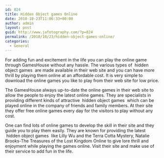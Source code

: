 ```yaml
---
id: 824
title: Hidden Object games Online
date: 2010-10-23T11:06:33+00:00
author: admin
layout: post
guid: http://www.jafotography.com/?p=824
permalink: /2010/10/23/hidden-object-games-online/
categories:
  - General
---
```

For adding fun and excitement in the life you can play the online game through GamesHouse without any hassle. The various types of &nbsp;hidden object games&nbsp; are made available in their web site and you can have more thrill by playing them online at an affordable cost. It is very simple to download the online games you like to play from their web site for low price.

The GamesHouse always up-to-date the online games in their web site to allow the people to enjoy the latest online games. They are specialists in providing different kinds of attractive &nbsp;hidden object games&nbsp; which can be played online in the company of friends and family members. At their site they offer free online games every day for the visitors to play without any cost.

One can find lots of online games to develop the skill in their site and they guide you to play them easily. They are known for providing the latest &nbsp;hidden object games&nbsp; like Lilly Wu and the Terra Cotta Mystery, Natalie Brooks-The Treasures of the Lost Kingdom Online to give lore thrill and enjoyment while playing the games online. Visit their site and make use of their service to add fun in the life.